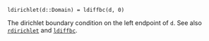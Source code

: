 ```
ldirichlet(d::Domain) = ldiffbc(d, 0)
```

The dirichlet boundary condition on the left endpoint of `d`. See also [`rdirichlet`](@ref) and [`ldiffbc`](@ref).
